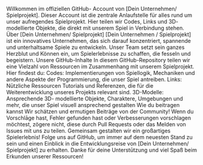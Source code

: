 Willkommen im offiziellen GitHub-
Account von [Dein Unternehmen/
Spielprojekt]. Dieser Account ist die
zentrale Anlaufstelle für alles rund um
unser aufregendes Spielprojekt. Hier
teilen wir Codes, Links und 3D-
modellierte Objekte, die direkt mit
unserem Spiel in Verbindung stehen.
Über [Dein Unternehmen/
Spielprojekt]
[Dein Unternehmen / Spielprojekt] ist
ein innovatives Unternehmen, das
sich darauf konzentriert, spannende
und unterhaltsame Spiele zu
entwickeln. Unser Team setzt sein
ganzes Herzblut und Können ein, um
Spielerlebnisse zu schaffen, die
fesseln und begeistern.
Unsere GitHub-Inhalte
In diesem GitHub-Repository teilen
wir eine Vielzahl von Ressourcen im
Zusammenhang mit unserem
Spielprojekt. Hier findest du:
Codes: Implementierungen von
Spiellogik, Mechaniken und andere
Aspekte der Programmierung, die
unser Spiel antreiben.
Links: Nūtzliche Ressourcen
Tutorials und Referenzen, die für die
Weiterentwicklung unseres Projekts
relevant sind.
3D-Modelle: Ansprechende 3D-
modellierte Objekte, Charaktere,
Umgebungen und mehr, die unser
Spiel visuell ansprechend gestalten
Wie du beitragen kannst
Wir schätzen und ermutigen Beiträge
von der Community! Wenn du
Vorschlāge hast, Fehler gefunden
hast oder Verbesserungen
vorschlagen möchtest, zögere nicht,
diese durch Pull Requests oder das
Melden von Issues mit uns zu teilen.
Gemeinsam gestalten wir ein
großartiges Spielerlebnis!
Folge uns auf GitHub, um immer auf
dem neuesten Stand zu sein und
einen Einblick in die
Entwicklungsreise von [Dein
Unternehmen/ Spielprojekt] zu
erhalten. Danke für deine
Unterstūtzung und viel Spaß beim
Erkunden unserer Ressourcen!
